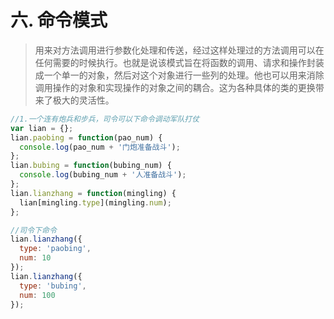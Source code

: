 # 六. 命令模式

> 用来对方法调用进行参数化处理和传送，经过这样处理过的方法调用可以在任何需要的时候执行。也就是说该模式旨在将函数的调用、请求和操作封装成一个单一的对象，然后对这个对象进行一些列的处理。他也可以用来消除调用操作的对象和实现操作的对象之间的耦合。这为各种具体的类的更换带来了极大的灵活性。

```js
//1.一个连有炮兵和步兵，司令可以下命令调动军队打仗
var lian = {};
lian.paobing = function(pao_num) {
  console.log(pao_num + '门炮准备战斗');
};
lian.bubing = function(bubing_num) {
  console.log(bubing_num + '人准备战斗');
};
lian.lianzhang = function(mingling) {
  lian[mingling.type](mingling.num);
};

//司令下命令
lian.lianzhang({
  type: 'paobing',
  num: 10
});
lian.lianzhang({
  type: 'bubing',
  num: 100
});
```
